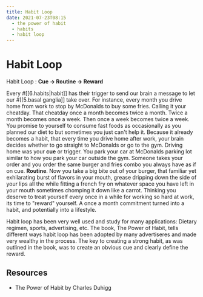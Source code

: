 ```yaml
---
title: Habit Loop
date: 2021-07-23T08:15
  - the power of habit
  - habits
  - habit loop
---
```



# Habit Loop

Habit Loop
: **Cue -> Routine -> Reward**

Every #[[6.habits|habit]] has their trigger to send our brain a message to let
our #[[5.basal ganglia]] take over. For instance, every month you drive home
from work to stop by McDonalds to buy some fries. Calling it your cheatday. That
cheatday once a month becomes twice a month. Twice a month becomes once a week.
Then once a week becomes twice a week. You promise to yourself to consume fast
foods as occasionally as you planned our diet to but sometimes you just can't
help it.  Because it already becomes a habit, that every time you drive home
after work, your brain decides whether to go straight to McDonalds or go to the
gym. Driving home was your **cue** or trigger. You park your car at McDonalds
parking lot similar to how you park your car outside the gym. Someone takes your
order and you order the same burger and fries combo you always have as if on
cue.  **Routine**. Now you take a big bite out of your burger, that familiar yet
exhilarating burst of flavors in your mouth, grease dripping down the side of
your lips all the while fitting a french fry on whatever space you have left in
your mouth sometimes chomping it down like a carrot. Thinking you deserve to
treat yourself every once in a while for working so hard at work, its time to
"reward" yourself. A once a month commitment turned into a habit, and
potentially into a lifestyle.

Habit loop has been very well used and study for many applications: Dietary
regimen, sports, advertising, etc. The book, The Power of Habit, tells different
ways habit loop has been adopted by many advertiseres and made very wealthy in
the process. The key to creating a strong habit, as was outlined in the book,
was to create an obvious cue and clearly define the reward.

## Resources

- The Power of Habit by Charles Duhigg
